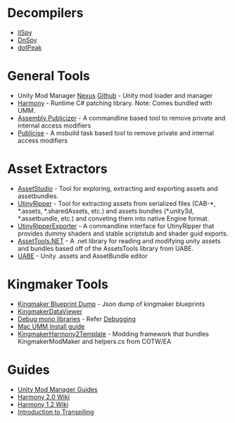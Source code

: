 # Decompilers
* [IlSpy](https://github.com/icsharpcode/ILSpy)
* [DnSpy](https://github.com/dnSpy/dnSpy)
* [dotPeak](https://www.jetbrains.com/decompiler/)

# General Tools
* Unity Mod Manager [Nexus](https://www.nexusmods.com/site/mods/21) [Github](https://github.com/newman55/unity-mod-manager) - Unity mod loader and manager
* [Harmony](https://github.com/pardeike/Harmony) - Runtime C# patching library. Note: Comes bundled with UMM.
* [Assembly Publicizer](https://github.com/CabbageCrow/AssemblyPublicizer) - A commandline based tool to remove private and internal access modifiers
* [Publicise](https://github.com/AzeTheGreat/Publicise) - A msbuild task based  tool to remove private and internal access modifiers

# Asset Extractors
* [AssetStudio](https://github.com/Perfare/AssetStudio) - Tool for exploring, extracting and exporting assets and assetbundles.
* [UtinyRipper](https://github.com/mafaca/UtinyRipper) - Tool for extracting assets from serialized files (CAB-\*, \*.assets, \*.sharedAssets, etc.) and assets bundles (\*.unity3d, \*.assetbundle, etc.) and conveting them into native Engine format.
* [UtinyRipperExporter](https://github.com/spacehamster/UtinyRipperExporter) - A commandline interface for UtinyRipper that provides dummy shaders and stable scriptstub and shader guid exports.
* [AssetTools.NET](https://github.com/nesrak1/AssetsTools.NET) - A .net library for reading and modifying unity assets and bundles based off of the AssetsTools library from UABE.
* [UABE](https://community.7daystodie.com/topic/1871-unity-assets-bundle-extractor/) - Unity .assets and AssetBundle editor

# Kingmaker Tools
* [Kingmaker Blueprint Dump](https://github.com/spacehamster/KingmakerDataminer/releases/tag/blueprints) - Json dump of kingmaker blueprints
* [KingmakerDataViewer](https://github.com/thehambeard/KingMakerDataViewer/releases/tag/0.9.3a-beta)
* [Debug mono libraries](https://github.com/spacehamster/dnSpy-Unity-mono/releases/tag/2018.4.10) - Refer [Debugging](https://github.com/spacehamster/OwlcatModdingWiki/wiki/Debugging)
* [Mac UMM Install guide](https://github.com/ThyWoof/UMM-MAC-PathFinderKingMaker)
* [KingmakerHarmony2Template](https://github.com/thehambeard/KingmakerHarmony2Template) - Modding framework that bundles KingmakerModMaker and helpers.cs from COTW/EA

# Guides
* [Unity Mod Manager Guides](https://wiki.nexusmods.com/index.php/Category:Unity_Mod_Manager)
* [Harmony 2.0 Wiki](https://harmony.pardeike.net/articles/intro.html)
* [Harmony 1.2 Wiki](https://github.com/pardeike/Harmony/wiki)
* [Introduction to Transpiling](https://gist.github.com/pardeike/c02e29f9e030e6a016422ca8a89eefc9)